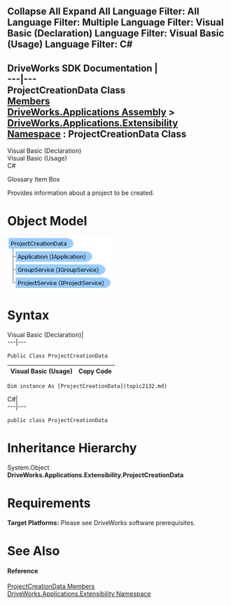 Collapse All Expand All Language Filter: All  Language Filter: Multiple  Language Filter: Visual Basic (Declaration) Language Filter: Visual Basic (Usage) Language Filter: C#  
---  
DriveWorks SDK Documentation  |   
---|---  
ProjectCreationData Class   
[Members](topic2133.md)   
[DriveWorks.Applications Assembly](topic13.md) > [DriveWorks.Applications.Extensibility Namespace](topic1995.md) : ProjectCreationData Class  
---  
  
Visual Basic (Declaration)    
Visual Basic (Usage)    
C# 

Glossary Item Box

Provides information about a project to be created. 

# Object Model

![](dotnetdiagramimages/image75.png)

# Syntax

Visual Basic (Declaration)|   
---|---  
      
    
    Public Class ProjectCreationData   
  
Visual Basic (Usage)| Copy Code  
---|---  
      
    
    Dim instance As [ProjectCreationData](topic2132.md)  
  
C#|   
---|---  
      
    
    public class ProjectCreationData   
  
# Inheritance Hierarchy

System.Object  
**DriveWorks.Applications.Extensibility.ProjectCreationData**  


# Requirements

**Target Platforms:** Please see DriveWorks software prerequisites.

# See Also

#### Reference

[ProjectCreationData Members](topic2133.md)   
[DriveWorks.Applications.Extensibility Namespace](topic1995.md)


